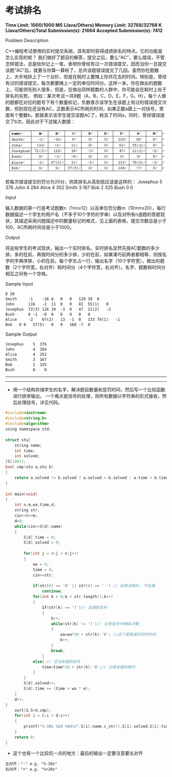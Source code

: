 # 考试排名

**Time Limit: 1000/1000 MS (Java/Others)    Memory Limit: 32768/32768 K (Java/Others)Total Submission(s): 21664    Accepted Submission(s): 7412**

Problem Description

C++编程考试使用的实时提交系统，具有即时获得成绩排名的特点。它的功能是怎么实现的呢？
我们做好了题目的解答，提交之后，要么“AC”，要么错误，不管怎样错法，总是给你记上一笔，表明你曾经有过一次错误提交，因而当你一旦提交该题“AC”后，就要与你算一算帐了，总共该题错误提交了几回。虽然你在题数上，大步地跃上了一个台阶，但是在耗时上要摊上你共花去的时间。特别是，曾经有过的错误提交，每次都要摊上一定的单位时间分。这样一来，你在做出的题数上，可能领先别人很多，但是，在做出同样题数的人群中，你可能会在耗时上处于排名的劣势。
例如：某次考试一共8题（A，B，C，D，E，F，G，H），每个人做的题都在对应的题号下有个数量标记，负数表示该学生在该题上有过的错误提交次数，但到现在还没有AC，正数表示AC所耗的时间，如果正数a跟上一对括号，里面有个整数b，那就表示该学生提交该题AC了，耗去了时间a，同时，曾经错误提交了b次，因此对于下述输入数据：

![](../../Image/2093.bmp)

若每次错误提交的罚分为20分，则其排名从高到低应该是这样的：
Josephus 5 376
John 4 284
Alice 4 352
Smith 3 167
Bob 2 325
Bush 0 0

 

Input

输入数据的第一行是考试题数n（1≤n≤12）以及单位罚分数m（10≤m≤20），每行数据描述一个学生的用户名（不多于10个字符的字串）以及对所有n道题的答题现状，其描述采用问题描述中的数量标记的格式，见上面的表格，提交次数总是小于100，AC所耗时间总是小于1000。



 

Output

将这些学生的考试现状，输出一个实时排名。实时排名显然先按AC题数的多少排，多的在前，再按时间分的多少排，少的在前，如果凑巧前两者都相等，则按名字的字典序排，小的在前。每个学生占一行，输出名字（10个字符宽），做出的题数（2个字符宽，右对齐）和时间分（4个字符宽，右对齐）。名字、题数和时间分相互之间有一个空格。

 

Sample Input

```
8 20
Smith	  -1	-16	8	0	0	120	39	0
John	  116	-2	11	0	0	82	55(1)	0
Josephus  72(3)	126	10	-3	0	47	21(2)	-2
Bush	  0	-1	-8	0	0	0	0	0
Alice	  -2	67(2)	13	-1	0	133	79(1)	-1
Bob	  0	0	57(5)	0	0	168	-7	0
```

 

Sample Output

```
Josephus    5  376
John        4  284
Alice       4  352
Smith       3  167
Bob         2  325
Bush        0    0
```

---

---

- 用一个结构存储学生的名字，解决题目数量和惩罚时间，然后写一个比较函数进行排序输出。 
一个难点是括号的处理，将所有数据以字符串的形式接收，然后处理括号，详见代码。

```c
#include<iostream>
#include<string.h>
#include<algorithm>
using namespace std;

struct stu{
	string name;
	int time;
	int solved;
}S[1001]; 
bool cmp(stu a,stu b)
{
	return a.solved != b.solved ? a.solved > b.solved : a.time < b.time;
}

int main(void)
{
	int n,m,wa,time,d;
	string str;
	cin>>n>>m;
	d=0;
	while(cin>>S[d].name)
	{
		S[d].time = 0;
		S[d].solved = 0;
		
		for(int j = 0;j < n;j++)
		{
			wa = 0;
			time = 0;
			cin>>str;
			
			if(str[0] == '0' || str[0] == '-') // 如果没有AC，不处理
				continue;
			for(int k = 0;k < str.length();k++)
			{
				if(str[k] == '(')// 当遇到括号
				{
					k++;
					while(str[k] != ')')// 记录括号中的WA次数
					{
						wa=wa*10 + str[k]-'0'; //这个是错误的罚时时间
						k++;
					}
					break;
				}
			else{ // 还没有遇到括号
				time=time*10 + str[k]-'0';// 记录本题的耗时
			}
		}
		S[d].solved++;
		S[d].time += (time + wa * m);
	}
	d++;
}
	sort(S,S+d,cmp);
	for(int i = 0;i < d;i++)
	{
		printf("%-10s %2d %4d\n",S[i].name.c_str(),S[i].solved,S[i].time);
	}
	return 0;
}
```

- 这个也有一个比较坑一点的地方：最后的输出一定要注意要左对齐

```
左对齐："-" e.g. "%-20s"
右对齐："+" e.g. "%+20s"
```

